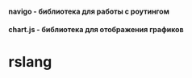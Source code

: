 #### navigo - библиотека для работы с роутингом
#### chart.js - библиотека для отображения графиков



# rslang
